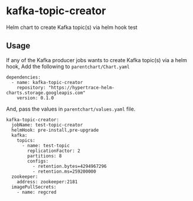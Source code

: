 # kafka-topic-creator
Helm chart to create Kafka topic(s) via helm hook
test
## Usage
If any of the Kafka producer jobs wants to create Kafka topic(s) via a helm hook,
Add the following to `parentchart/Chart.yaml`
```$yaml
dependencies:
  - name: kafka-topic-creator
    repository: "https://hypertrace-helm-charts.storage.googleapis.com"
    version: 0.1.0
```

And, pass the values in `parentchart/values.yaml` file.

```$yaml
kafka-topic-creator:
  jobName: test-topic-creator
  helmHook: pre-install,pre-upgrade
  kafka:
    topics:
      - name: test-topic
        replicationFactor: 2
        partitions: 8
        configs:
          - retention.bytes=4294967296
          - retention.ms=259200000
  zookeeper:
    address: zookeeper:2181
  imagePullSecrets:
    - name: regcred
```
